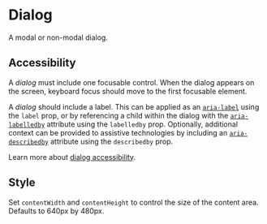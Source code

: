# Dialog

A modal or non-modal dialog.

## Accessibility

A *dialog* must include one focusable control. When the dialog appears on the screen, keyboard focus should move to the first focusable element.

A *dialog* should include a label. This can be applied as an [`aria-label`](https://developer.mozilla.org/en-US/docs/Web/Accessibility/ARIA/ARIA_Techniques/Using_the_aria-label_attribute) using the `label` prop, or by referencing a child within the dialog with the [`aria-labelledby`](https://developer.mozilla.org/en-US/docs/Web/Accessibility/ARIA/ARIA_Techniques/Using_the_aria-labelledby_attribute) attribute using the `labelledby` prop. Optionally, additional context can be provided to assistive technologies by including an [`aria-describedby`](https://developer.mozilla.org/en-US/docs/Web/Accessibility/ARIA/ARIA_Techniques/Using_the_aria-describedby_attribute) attribute using the `describedby` prop.

Learn more about [dialog accessibility](https://developer.mozilla.org/en-US/docs/Web/Accessibility/ARIA/ARIA_Techniques/Using_the_dialog_role).

## Style

Set `contentWidth` and `contentHeight` to control the size of the content area. Defaults to 640px by 480px.
